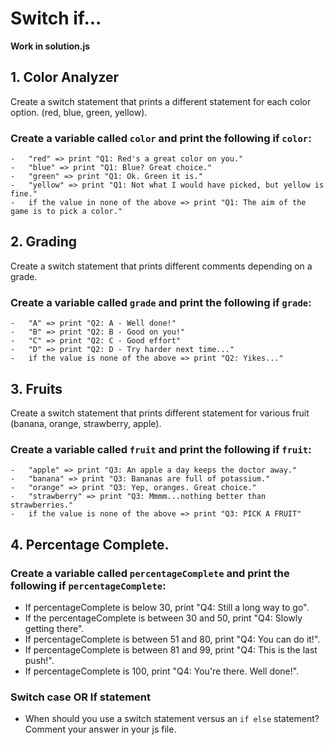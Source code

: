 # Switch if...

**Work in solution.js**

## 1. Color Analyzer

Create a switch statement that prints a different statement for each color option. (red, blue, green, yellow).

### Create a variable called `color` and print the following if `color`:

    -   "red" => print "Q1: Red's a great color on you."
    -   "blue" => print "Q1: Blue? Great choice."
    -   "green" => print "Q1: Ok. Green it is."
    -   "yellow" => print "Q1: Not what I would have picked, but yellow is fine."
    -   if the value in none of the above => print "Q1: The aim of the game is to pick a color."

## 2. Grading

Create a switch statement that prints different comments depending on a grade.

### Create a variable called `grade` and print the following if `grade`:

    -   "A" => print "Q2: A - Well done!"
    -   "B" => print "Q2: B - Good on you!"
    -   "C" => print "Q2: C - Good effort"
    -   "D" => print "Q2: D - Try harder next time..."
    -   if the value is none of the above => print "Q2: Yikes..."

## 3. Fruits

Create a switch statement that prints different statement for various fruit (banana, orange, strawberry, apple).

### Create a variable called `fruit` and print the following if `fruit`:

    -   "apple" => print "Q3: An apple a day keeps the doctor away."
    -   "banana" => print "Q3: Bananas are full of potassium."
    -   "orange" => print "Q3: Yep, oranges. Great choice."
    -   "strawberry" => print "Q3: Mmmm...nothing better than strawberries."
    -   if the value is none of the above => print "Q3: PICK A FRUIT"

## 4. Percentage Complete.

### Create a variable called `percentageComplete` and print the following if `percentageComplete`:

- If percentageComplete is below 30, print "Q4: Still a long way to go".
- If the percentageComplete is between 30 and 50, print "Q4: Slowly getting there".
- If percentageComplete is between 51 and 80, print "Q4: You can do it!".
- If percentageComplete is between 81 and 99, print "Q4: This is the last push!".
- If percentageComplete is 100, print "Q4: You're there. Well done!".

### Switch case OR If statement

- When should you use a switch statement versus an `if else` statement? Comment your answer in your js file.